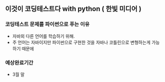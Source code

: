## 이것이 코딩테스트다 with python ( 한빛 미디어 )

### 코딩테스트 문제를 파이썬으로 푸는 이유

- 자바외 다른 언어를 학습하기 위해.
- 주 언어는 자바이지만 파이썬으로 구현한 것을 자바나 코틀린으로 변형하는게 가능하기 때문에

### 예상완료기간

- 3월 말
